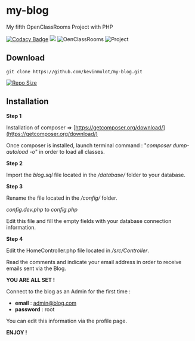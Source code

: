 # my-blog
My fifth OpenClassRooms Project with PHP

[![Codacy Badge](https://api.codacy.com/project/badge/Grade/2d39dd182b99412597f9118c7f04e387)](https://www.codacy.com/app/kevinmulot/my-blog?utm_source=github.com&amp;utm_medium=referral&amp;utm_content=kevinmulot/my-blog&amp;utm_campaign=Badge_Grade)
<a href="https://codeclimate.com/github/kevinmulot/my-blog/maintainability"><img src="https://api.codeclimate.com/v1/badges/f7932e8cad48b61dcbf6/maintainability" /></a>
![OenClassRooms](https://img.shields.io/badge/OpenClassRooms-DA_PHP/SF-blue.svg)
![Project](https://img.shields.io/badge/Project-5-blue.svg)

## Download


`git clone https://github.com/kevinmulot/my-blog.git`  
  
[![Repo Size](https://img.shields.io/github/repo-size/kevinmulot/my-blog?label=Repo+Size)](https://github.com/kevinmulot/my-blog/tree/master)


## Installation

**Step 1**

Installation of composer => [https://getcomposer.org/download/](https://getcomposer.org/download/)

Once composer is installed, launch terminal command : "*composer* *dump-autoload* *-o*" in order to load all classes.

**Step 2**

Import the *blog.sql* file located in the */database/* folder to your database.

**Step 3**

Rename the file located in the */config/* folder.

*config.dev.php* to *config.php*

Edit this file and fill the empty fields with your database connection information.

**Step 4**

Edit the HomeController.php file located in */src/Controller*.

Read the comments and indicate your email address in order to receive emails sent via the Blog.

**YOU ARE ALL SET !**

Connect to the blog as an Admin for the first time :

- **email** : admin@blog.com
- **password** : root

You can edit this information via the profile page.

**ENJOY !**
